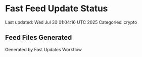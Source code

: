 # Fast Feed Update Status
Last updated: Wed Jul 30 01:04:16 UTC 2025
Categories: crypto

## Feed Files Generated

Generated by Fast Updates Workflow
